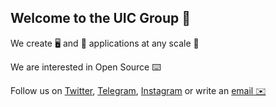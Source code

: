 ## Welcome to the UIC Group 👋
We create 🖥 and 📱 applications at any scale 🤯

We are interested in Open Source ⌨️

Follow us on [Twitter](https://twitter.com/UIC_Group), [Telegram](https://t.me/uicgroup), [Instagram](https://www.instagram.com/uic.group/) or write an [email ✉️](mailto:info@uic.group)
